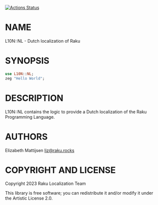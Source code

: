 [![Actions Status](https://github.com/Raku/L10N/actions/workflows/test.yml/badge.svg)](https://github.com/Raku/L10N/actions)

NAME
====

L10N::NL - Dutch localization of Raku

SYNOPSIS
========

```raku
use L10N::NL;
zeg "Hello World";
```

DESCRIPTION
===========

L10N::NL contains the logic to provide a Dutch localization of the Raku Programming Language.

AUTHORS
=======

Elizabeth Mattijsen <liz@raku.rocks>

COPYRIGHT AND LICENSE
=====================

Copyright 2023 Raku Localization Team

This library is free software; you can redistribute it and/or modify it under the Artistic License 2.0.

